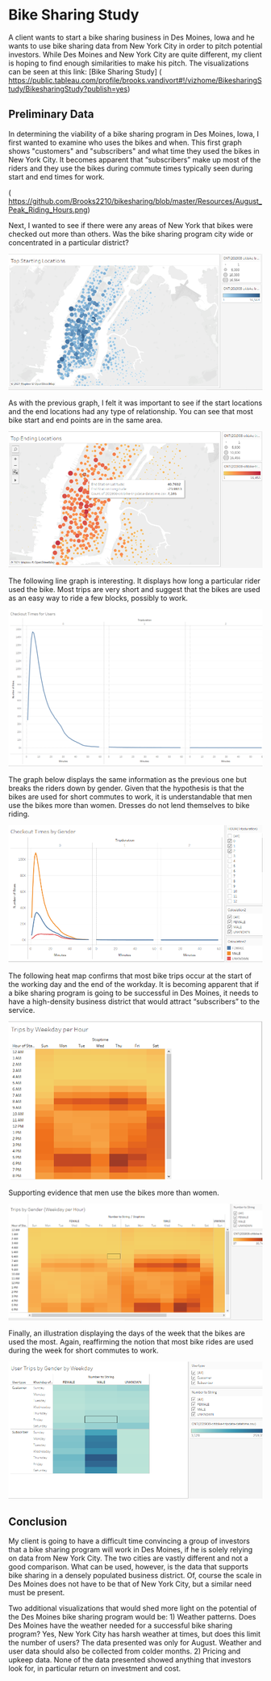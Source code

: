 # Bike Sharing Study

A client wants to start a bike sharing business in Des Moines, Iowa and he wants to use bike sharing data from New York City in order to pitch potential investors.  While Des Moines and New York City are quite different, my client is hoping to find enough similarities to make his pitch. The visualizations can be seen at this link: 
[Bike Sharing Study] (
https://public.tableau.com/profile/brooks.vandivort#!/vizhome/BikesharingStudy/BikesharingStudy?publish=yes)

## Preliminary Data

In determining the viability of a bike sharing program in Des Moines, Iowa, I first wanted to examine who uses the bikes and when. This first graph shows "customers" and "subscribers" and what time they used the bikes in New York City. It becomes apparent that “subscribers” make up most of the riders and they use the bikes during commute times typically seen during start and end times for work.

( https://github.com/Brooks2210/bikesharing/blob/master/Resources/August_Peak_Riding_Hours.png)

Next, I wanted to see if there were any areas of New York that bikes were checked out more than others. Was the bike sharing program city wide or concentrated in a particular district?

![]( https://github.com/Brooks2210/bikesharing/blob/master/Resources/Top_Start_Locations.png)

As with the previous graph, I felt it was important to see if the start locations and the end locations had any type of relationship. You can see that most bike start and end points are in the same area.

![]( https://github.com/Brooks2210/bikesharing/blob/master/Resources/Top_End_Locations.png)

The following line graph is interesting. It displays how long a particular rider used the bike. Most trips are very short and suggest that the bikes are used as an easy way to ride a few blocks, possibly to work.

![]( https://github.com/Brooks2210/bikesharing/blob/master/Resources/Checkout_Time_for_Users.png)

The graph below displays the same information as the previous one but breaks the riders down by gender. Given that the hypothesis is that the bikes are used for short commutes to work, it is understandable that men use the bikes more than women. Dresses do not lend themselves to bike riding.

![]( https://github.com/Brooks2210/bikesharing/blob/master/Resources/Checkout_Time_by_Gender.png)

The following heat map confirms that most bike trips occur at the start of the working day and the end of the workday. It is becoming apparent that if a bike sharing program is going to be successful in Des Moines, it needs to have a high-density business district that would attract “subscribers” to the service.

![]( https://github.com/Brooks2210/bikesharing/blob/master/Resources/Trips_by_Weekday_per_Hour.png)

Supporting evidence that men use the bikes more than women.

![]( https://github.com/Brooks2210/bikesharing/blob/master/Resources/Trips_by_Gender.png)

Finally, an illustration displaying the days of the week that the bikes are used the most. Again, reaffirming the notion that most bike rides are used during the week for short commutes to work. 

![]( https://github.com/Brooks2210/bikesharing/blob/master/Resources/User_Trip_by_Gender.png)


## Conclusion 

My client is going to have a difficult time convincing a group of investors that a bike sharing program will work in Des Moines, if he is solely relying on data from New York City. The two cities are vastly different and not a good comparison. What can be used, however, is the data that supports bike sharing in a densely populated business district. Of, course the scale in Des Moines does not have to be that of New York City, but a similar need must be present.

Two additional visualizations that would shed more light on the potential of the Des Moines bike sharing program would be: 1) Weather patterns. Does Des Moines have the weather needed for a successful bike sharing program? Yes, New York City has harsh weather at times, but does this limit the number of users? The data presented was only for August. Weather and user data should also be collected from colder months. 2) Pricing and upkeep data. None of the data presented showed anything that investors look for, in particular return on investment and cost.
